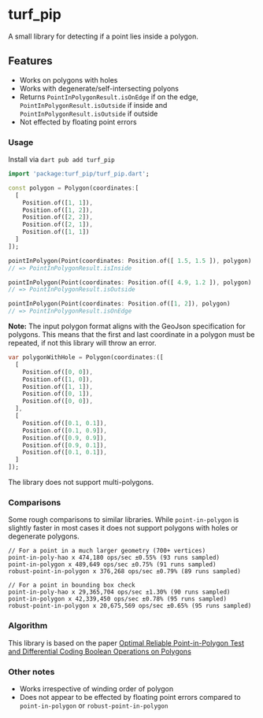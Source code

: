 # turf_pip

A small library for detecting if a point lies inside a polygon.

## Features

- Works on polygons with holes
- Works with degenerate/self-intersecting polyons
- Returns `PointInPolygonResult.isOnEdge` if on the edge, `PointInPolygonResult.isOutside` if inside and `PointInPolygonResult.isOutside` if outside
- Not effected by floating point errors

### Usage

Install via `dart pub add turf_pip`

```dart
import 'package:turf_pip/turf_pip.dart';

const polygon = Polygon(coordinates:[
  [
    Position.of([1, 1]),
    Position.of([1, 2]),
    Position.of([2, 2]),
    Position.of([2, 1]),
    Position.of([1, 1])
  ]
]);

pointInPolygon(Point(coordinates: Position.of([ 1.5, 1.5 ]), polygon)
// => PointInPolygonResult.isInside

pointInPolygon(Point(coordinates: Position.of([ 4.9, 1.2 ]), polygon)
// => PointInPolygonResult.isOutside

pointInPolygon(Point(coordinates: Position.of([1, 2]), polygon)
// => PointInPolygonResult.isOnEdge
```

**Note:** The input polygon format aligns with the GeoJson specification for polygons. This means that the first and last coordinate in a polygon must be repeated, if not this library will throw an error.

```dart
var polygonWithHole = Polygon(coordinates:([
  [
    Position.of([0, 0]),
    Position.of([1, 0]),
    Position.of([1, 1]),
    Position.of([0, 1]),
    Position.of([0, 0]),
  ],
  [
    Position.of([0.1, 0.1]),
    Position.of([0.1, 0.9]),
    Position.of([0.9, 0.9]),
    Position.of([0.9, 0.1]),
    Position.of([0.1, 0.1]),
  ]
]);
```

The library does not support multi-polygons.

### Comparisons

Some rough comparisons to similar libraries.
While `point-in-polygon` is slightly faster in most cases it does not support polygons with holes or degenerate polygons.

```text
// For a point in a much larger geometry (700+ vertices)
point-in-poly-hao x 474,180 ops/sec ±0.55% (93 runs sampled)
point-in-polygon x 489,649 ops/sec ±0.75% (91 runs sampled)
robust-point-in-polygon x 376,268 ops/sec ±0.79% (89 runs sampled)
```

```text
// For a point in bounding box check
point-in-poly-hao x 29,365,704 ops/sec ±1.30% (90 runs sampled)
point-in-polygon x 42,339,450 ops/sec ±0.78% (95 runs sampled)
robust-point-in-polygon x 20,675,569 ops/sec ±0.65% (95 runs sampled)
```

### Algorithm

This library is based on the paper [Optimal Reliable Point-in-Polygon Test and
Differential Coding Boolean Operations on Polygons](https://www.researchgate.net/publication/328261365_Optimal_Reliable_Point-in-Polygon_Test_and_Differential_Coding_Boolean_Operations_on_Polygons)

### Other notes

- Works irrespective of winding order of polygon
- Does not appear to be effected by floating point errors compared to `point-in-polygon` or `robust-point-in-polygon`
